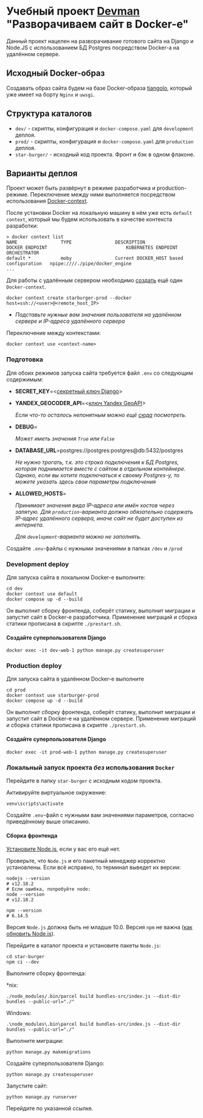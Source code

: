 # Учебный проект [Devman](http://Devman.org) "Разворачиваем сайт в Docker-е"

Данный проект нацелен на разворачивание готового сайта на Django и Node.JS с использованием БД Postgres посредством 
Docker-а на удалённом сервере.

## Исходный Docker-образ
Создавать образ сайта будем на базе Docker-образа [tiangolo](https://github.com/tiangolo/uwsgi-nginx-docker/tree/master), 
который уже имеет на борту `Nginx` и `uwsgi`.

## Структура каталогов
 - `dev/` - скрипты, конфигурация и `docker-compose.yaml` для `development` деплоя.
 - `prod/` - скрипты, конфигурация и `docker-compose.yaml` для `production` деплоя.
 - `star-burger/` - исходный код проекта. Фронт и бэк в одном флаконе.

## Варианты деплоя
Проект может быть развёрнут в режиме разработчика и production-режиме. 
Переключение между ними выполняется посредством использования 
[Docker-context](https://docs.docker.com/engine/context/working-with-contexts/).

После установки Docker на локальную машину в нём уже есть `default context`, который мы будем использовать в качестве
контекста разработки:
```commandline
> docker context list
NAME                TYPE                DESCRIPTION                               DOCKER ENDPOINT                             KUBERNETES ENDPOINT   ORCHESTRATOR
default *           moby                Current DOCKER_HOST based configuration   npipe:////./pipe/docker_engine
...
```

Для работы с удалённым сервером необходимо [создать](https://code.visualstudio.com/docs/containers/ssh) ещё один
`Docker-context`.
```commandline
docker context create starburger-prod --docker host=ssh://<user>@<remote_host_IP>
```
 - _Подставьте нужные вам значения пользователя на удалённом сервере и IP-адреса удалённого сервера_

Переключение между контекстами:
```commandline
docker context use <context-name>
```

### Подготовка
Для обоих режимов запуска сайта требуется файл `.env` со следующим содержимым:
 - **SECRET_KEY**=<[секретный ключ Django](https://www.educative.io/answers/how-to-generate-a-django-secretkey)>
 - **YANDEX_GEOCODER_API**=<[ключ Yandex GeoAPI](https://developer.tech.yandex.ru/services)>

   _Если что-то осталось непонятным можно ещё [сюда](https://dvmn.org/encyclopedia/api-docs/yandex-geocoder-api/) 
   посмотреть._
 - **DEBUG**=

   _Может иметь значения `True` или `False`_

 - **DATABASE_URL**=postgres://postgres:postgres@db:5432/postgres

    _Не нужно трогать, т.к. это строка подключения к БД Postgres, которая поднимается вместе с сайтом в отдельном 
   контейнере. Однако, если вы хотите подключаться к своему Postgres-у, то можете указать здесь свои параметры 
   подключения_ 

 - **ALLOWED_HOSTS**=

    _Принимает значения вида IP-адреса или имён хостов через запятую.
   Для `production`-варианта должно обязательно содержать IP-адрес удалённого сервера, иначе сайт не будет доступен
   из интернета._
 
   _Для `development`-варианта можно не заполнять._

Создайте `.env`-файлы с нужными значениями в папках `/dev` и `/prod`  

### Development deploy
Для запуска сайта в локальном Docker-е выполните:
```commandline
cd dev
docker context use default
docker compose up -d --build
``` 
Он выполнит сборку фронтенда, соберёт статику, выполнит миграции и запустит сайт в Docker-е разработчика.
Применение миграций и сборка статики прописана в скрипте `./prestart.sh`. 

#### Создайте суперпользователя Django
```commandline
docker exec -it dev-web-1 python manage.py createsuperuser
```

### Production deploy
Для запуска сайта в удалённом Docker-е выполните
```commandline
cd prod
docker context use starburger-prod
docker compose up -d --build
``` 
Он выполнит сборку фронтенда, соберёт статику, выполнит миграции и запустит сайт в Docker-е на удалённом сервере.
Применение миграций и сборка статики прописана в скрипте `./prestart.sh`. 

#### Создайте суперпользователя Django
```commandline
docker exec -it prod-web-1 python manage.py createsuperuser
```

### Локальный запуск проекта *без* использования `Docker`
Перейдите в папку `star-burger` с исходным кодом проекта.

Активируйте виртуальное окружение:
```commandline
venv\scripts\activate
```

Создайте `.env`-файл с нужными вам значениями параметров, согласно приведённому выше описанию. 

#### Сборка фронтенда

[Установите Node.js](https://nodejs.org/en/), если у вас его ещё нет.

Проверьте, что `Node.js` и его пакетный менеджер корректно установлены. Если всё исправно, то терминал выведет их версии:

```commandline
nodejs --version
# v12.18.2
# Если ошибка, попробуйте node:
node --version
# v12.18.2

npm --version
# 6.14.5
```

Версия `Node.js` должна быть не младше 10.0. Версия `npm` 
не важна ([как обновить Node.js](https://phoenixnap.com/kb/update-node-js-version)).

Перейдите в каталог проекта и установите пакеты `Node.js`:

```commandline
cd star-burger
npm ci --dev
```

Выполните сборку фронтенда:

*nix:
```commandline
./node_modules/.bin/parcel build bundles-src/index.js --dist-dir bundles --public-url="./"
```
Windows:
```commandline
.\node_modules\.bin\parcel build bundles-src/index.js --dist-dir bundles --public-url="./"
```

Выполните миграции:
```commandline
python manage.py makemigrations
```

Создайте суперпользователя Django:
```commandline
python manage.py createsuperuser
```

Запустите сайт:
```commandline
python manage.py runserver
```
Перейдите по указанной ссылке. 
